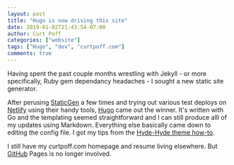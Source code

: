 ```yaml
---
layout: post
title: "Hugo is now driving this site"
date: 2019-01-02T21:43:54-07:00
author: Curt Poff
categories: ["website"]
tags: ["Hugo", "dev", "curtpoff.com"]
comments: true
---
```


Having spent the past couple months wrestling with Jekyll - or more specifically, Ruby gem dependancy headaches - I sought a new static site generator. 

<!--more-->

After perusing [StaticGen](https://www.staticgen.com/) a few times and trying out various test deploys on [Netlify](https://www.netlify.com/) using their handy tools, [Hugo](https://gohugo.io/) came out the winner. It's written with Go and the templating seemed straightforward and I can still produce alll of my updates using Markdown. Everything else basically came down to editing the config file. I got my tips from the [Hyde-Hyde theme how-to](https://themes.gohugo.io/theme/hyde-hyde/).

I still have my curtpoff.com homepage and resume living elsewhere. But [GitHub](https://github.com) Pages is no longer involved.




